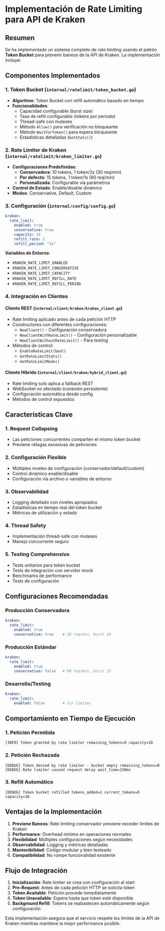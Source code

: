 # Implementación de Rate Limiting para API de Kraken

## Resumen

Se ha implementado un sistema completo de rate limiting usando el patrón **Token Bucket** para prevenir baneos de la API de Kraken. La implementación incluye:

## Componentes Implementados

### 1. Token Bucket (`internal/ratelimit/token_bucket.go`)

- **Algoritmo**: Token Bucket con refill automático basado en tiempo
- **Funcionalidades**:
  - Capacidad configurable (burst size)
  - Tasa de refill configurable (tokens por período)
  - Thread-safe con mutexes
  - Método `Allow()` para verificación no bloqueante
  - Método `WaitForToken()` para espera bloqueante
  - Estadísticas detalladas (`GetStats()`)

### 2. Rate Limiter de Kraken (`internal/ratelimit/kraken_limiter.go`)

- **Configuraciones Predefinidas**:
  - **Conservadora**: 10 tokens, 1 token/2s (30 req/min)
  - **Por defecto**: 15 tokens, 1 token/1s (60 req/min)
  - **Personalizada**: Configurable vía parámetros
- **Control de Estado**: Enable/disable dinámico
- **Modos**: Conservative, Default, Custom

### 3. Configuración (`internal/config/config.go`)

```yaml
kraken:
  rate_limit:
    enabled: true
    conservative: true
    capacity: 10
    refill_rate: 1
    refill_period: "2s"
```

**Variables de Entorno**:
- `KRAKEN_RATE_LIMIT_ENABLED`
- `KRAKEN_RATE_LIMIT_CONSERVATIVE` 
- `KRAKEN_RATE_LIMIT_CAPACITY`
- `KRAKEN_RATE_LIMIT_REFILL_RATE`
- `KRAKEN_RATE_LIMIT_REFILL_PERIOD`

### 4. Integración en Clientes

#### Cliente REST (`internal/client/kraken/kraken_client.go`)
- Rate limiting aplicado antes de cada petición HTTP
- Constructores con diferentes configuraciones:
  - `NewClient()` - Configuración conservadora
  - `NewClientWithRateLimit()` - Configuración personalizable
  - `NewClientWithoutRateLimit()` - Para testing
- Métodos de control:
  - `EnableRateLimit(bool)`
  - `GetRateLimitStats()`
  - `GetRateLimitMode()`

#### Cliente Híbrido (`internal/client/kraken/hybrid_client.go`)
- Rate limiting solo aplica a fallback REST
- WebSocket no afectado (conexión persistente)
- Configuración automática desde config
- Métodos de control expuestos

## Características Clave

### 1. **Request Collapsing**
- Las peticiones concurrentes comparten el mismo token bucket
- Previene ráfagas excesivas de peticiones

### 2. **Configuración Flexible**
- Múltiples niveles de configuración (conservador/default/custom)
- Control dinámico enable/disable
- Configuración vía archivo o variables de entorno

### 3. **Observabilidad**
- Logging detallado con niveles apropiados
- Estadísticas en tiempo real del token bucket
- Métricas de utilización y estado

### 4. **Thread Safety**
- Implementación thread-safe con mutexes
- Manejo concurrente seguro

### 5. **Testing Comprehensivo**
- Tests unitarios para token bucket
- Tests de integración con servidor mock
- Benchmarks de performance
- Tests de configuración

## Configuraciones Recomendadas

### Producción Conservadora
```yaml
kraken:
  rate_limit:
    enabled: true
    conservative: true    # 30 req/min, burst 10
```

### Producción Estándar  
```yaml
kraken:
  rate_limit:
    enabled: true
    conservative: false   # 60 req/min, burst 15
```

### Desarrollo/Testing
```yaml
kraken:
  rate_limit:
    enabled: false        # Sin límites
```

## Comportamiento en Tiempo de Ejecución

### 1. **Petición Permitida**
```
[INFO] Token granted by rate limiter remaining_tokens=9 capacity=10
```

### 2. **Petición Rechazada**
```
[DEBUG] Token denied by rate limiter - bucket empty remaining_tokens=0
[DEBUG] Rate limiter caused request delay wait_time=150ms
```

### 3. **Refill Automático**
```
[DEBUG] Token bucket refilled tokens_added=1 current_tokens=5 capacity=10
```

## Ventajas de la Implementación

1. **Previene Baneos**: Rate limiting conservador previene exceder límites de Kraken
2. **Performance**: Overhead mínimo en operaciones normales  
3. **Flexibilidad**: Múltiples configuraciones según necesidades
4. **Observabilidad**: Logging y métricas detalladas
5. **Mantenibilidad**: Código modular y bien testeado
6. **Compatibilidad**: No rompe funcionalidad existente

## Flujo de Integración

1. **Inicialización**: Rate limiter se crea con configuración al start
2. **Pre-Request**: Antes de cada petición HTTP se solicita token
3. **Token Available**: Petición procede inmediatamente
4. **Token Unavailable**: Espera hasta que token esté disponible
5. **Background Refill**: Tokens se reabastecen automáticamente según configuración

Esta implementación asegura que el servicio respete los límites de la API de Kraken mientras mantiene la mejor performance posible.
